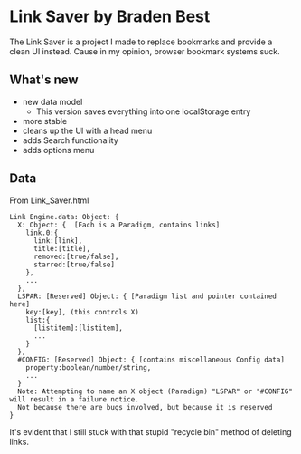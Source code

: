 # Link Saver by Braden Best

The Link Saver is a project I made to replace bookmarks and provide a clean UI instead. Cause in my opinion, browser bookmark systems suck.

## What's new

* new data model
  * This version saves everything into one localStorage entry
* more stable
* cleans up the UI with a head menu
* adds Search functionality
* adds options menu

## Data

From Link_Saver.html

    Link Engine.data: Object: { 
      X: Object: {  [Each is a Paradigm, contains links]
        link.0:{
          link:[link],
          title:[title],
          removed:[true/false],
          starred:[true/false]
        },
        ...
      },
      LSPAR: [Reserved] Object: { [Paradigm list and pointer contained here]
        key:[key], (this controls X)
        list:{
          [listitem]:[listitem],
          ...
        }
      },
      #CONFIG: [Reserved] Object: { [contains miscellaneous Config data]
        property:boolean/number/string,
        ...
      }
      Note: Attempting to name an X object (Paradigm) "LSPAR" or "#CONFIG" will result in a failure notice. 
      Not because there are bugs involved, but because it is reserved
    }

It's evident that I still stuck with that stupid "recycle bin" method of deleting links.


